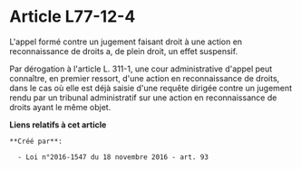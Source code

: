 # Article L77-12-4

L'appel formé contre un jugement faisant droit à une action en reconnaissance de droits a, de plein droit, un effet
suspensif.

Par dérogation à l'article L. 311-1, une cour administrative d'appel peut connaître, en premier ressort, d'une action en
reconnaissance de droits, dans le cas où elle est déjà saisie d'une requête dirigée contre un jugement rendu par un tribunal
administratif sur une action en reconnaissance de droits ayant le même objet.

**Liens relatifs à cet article**

	**Créé par**:

	  - Loi n°2016-1547 du 18 novembre 2016 - art. 93
